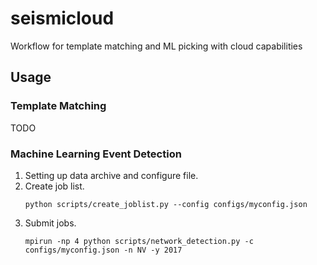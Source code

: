# seismicloud
Workflow for template matching and ML picking with cloud capabilities


## Usage

### Template Matching
TODO

### Machine Learning Event Detection
1. Setting up data archive and configure file.
2. Create job list.
    ```
    python scripts/create_joblist.py --config configs/myconfig.json
    ```
3. Submit jobs.
    ```
    mpirun -np 4 python scripts/network_detection.py -c configs/myconfig.json -n NV -y 2017
    ```
